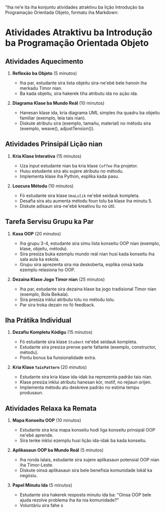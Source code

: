 "Iha ne'e ita iha konjuntu atividades atraktivu ba lição Introdução ba Programação Orientada Objeto, formatu iha Markdown:

# Atividades Atraktivu ba Introdução ba Programação Orientada Objeto

## Atividades Aquecimento

1. **Reflexão ba Objeto** (5 minutos)
   - Iha par, estudante sira lista objeitu sira-ne'ebé bele hanoin iha merkadu Timor nian.
   - Ba kada objeitu, sira hakerek tiha atributu ida no ação ida.

2. **Diagrama Klase ba Mundo Reál** (10 minutos)
   - Hanesan klase ida, kria diagrama UML simples iha quadru ba objeitu familiar (exemplo, teia tais nian).
   - Diskute atributu sira (exemplo, tamañu, material) no métodu sira (exemplo, weave(), adjustTension()).

## Atividades Prinsipál Lição nian

1. **Kria Klase Interativa** (15 minutos)
   - Uza input estudante nian ba kria klase `Coffee` iha projetor.
   - Husu estudante sira atu sujere atributu no métodu.
   - Implementa klase iha Python, esplika kada pasu.

2. **Loucura Métodu** (10 minutos)
   - Fó estudante sira klase `UmaLulik` ne'ebé seidauk kompleta.
   - Desafia sira atu aumenta métodu foun tolu ba klase iha minutu 5.
   - Diskute adisaun sira-ne'ebé kreativu liu no útil.

## Tarefa Servisu Grupu ka Par

1. **Kasa OOP** (20 minutos)
   - Iha grupu 3-4, estudante sira simu lista konseitu OOP nian (exemplo, klase, objeitu, métodu).
   - Sira presiza buka ezemplu mundo reál nian husi kada konseitu iha sala aula ka eskola.
   - Grupu sira aprezenta sira nia deskoberta, esplika oinsá kada ezemplu relasiona ho OOP.

2. **Dezaina Klase Jogo Timor nian** (25 minutos)
   - Iha par, estudante sira dezaina klase ba jogo tradisional Timor nian (exemplo, Bola Beikala).
   - Sira presiza inklui atributu tolu no métodu tolu.
   - Par sira troka dezain no fó feedback.

## Iha Prátika Individual

1. **Dezafiu Kompletu Kódigu** (15 minutos)
   - Fó estudante sira klase `Student` ne'ebé seidauk kompleta.
   - Estudante sira presiza prenxe parte faltante (exemplo, constructor, métodu).
   - Pontu bonus ba funsionalidade extra.

2. **Kria Klase `TaisPattern`** (20 minutos)
   - Estudante sira kria klase ida-idak ba reprezenta padrão tais nian.
   - Klase presiza inklui atributu hanesan kór, motif, no rejiaun orijen.
   - Implementa métodu atu deskreve padrão no estima tempu produsaun.

## Atividades Relaxa ka Remata

1. **Mapa Konseitu OOP** (10 minutos)
   - Estudante sira kria mapa konseitu hodi liga konseitu prinsipál OOP ne'ebé aprende.
   - Sira tenke inklui ezemplu husi lição ida-idak ba kada konseitu.

2. **Aplikasaun OOP ba Mundo Reál** (5 minutos)
   - Iha ronda lalais, estudante sira sujere aplikasaun potensial OOP nian iha Timor-Leste.
   - Diskute oinsá aplikasaun sira bele benefisia komunidade lokál ka negósiu.

3. **Papel Minutu Ida** (5 minutos)
   - Estudante sira hakerek resposta minutu ida ba: "Oinsa OOP bele ajuda rezolve problema iha ita nia komunidade?"
   - Voluntáriu sira fahe s